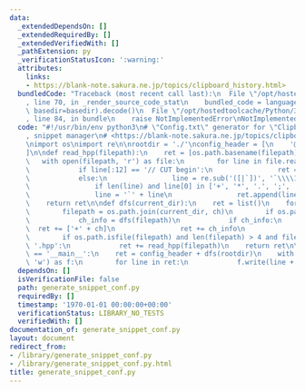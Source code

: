 ```yaml
---
data:
  _extendedDependsOn: []
  _extendedRequiredBy: []
  _extendedVerifiedWith: []
  _pathExtension: py
  _verificationStatusIcon: ':warning:'
  attributes:
    links:
    - https://blank-note.sakura.ne.jp/topics/clipboard_history.html>
  bundledCode: "Traceback (most recent call last):\n  File \"/opt/hostedtoolcache/Python/3.8.5/x64/lib/python3.8/site-packages/onlinejudge_verify/documentation/build.py\"\
    , line 70, in _render_source_code_stat\n    bundled_code = language.bundle(stat.path,\
    \ basedir=basedir).decode()\n  File \"/opt/hostedtoolcache/Python/3.8.5/x64/lib/python3.8/site-packages/onlinejudge_verify/languages/python.py\"\
    , line 84, in bundle\n    raise NotImplementedError\nNotImplementedError\n"
  code: "#!/usr/bin/env python3\n# \"Config.txt\" generator for \"Clipboard History\"\
    , snippet manager\n# <https://blank-note.sakura.ne.jp/topics/clipboard_history.html>\n\
    \nimport os\nimport re\n\nrootdir = './'\nconfig_header = [\n    '@NoteHotkey=Shift,400'\n\
    ]\n\ndef read_hpp(filepath):\n    ret = [os.path.basename(filepath) + '|']\n \
    \   with open(filepath, 'r') as file:\n        for line in file.read().splitlines():\n\
    \            if line[:12] == '// CUT begin':\n                ret = ret[:1]\n\
    \            else:\n                line = re.sub('([|`])', '`\\\\1', line)\n\
    \                if len(line) and line[0] in ['+', '*', '.', ';', ' ']:\n    \
    \                line = '`' + line\n                ret.append(line)\n    ret.append('/E')\n\
    \    return ret\n\ndef dfs(current_dir):\n    ret = list()\n    for ch in os.listdir(current_dir):\n\
    \        filepath = os.path.join(current_dir, ch)\n        if os.path.isdir(filepath):\n\
    \            ch_info = dfs(filepath)\n            if ch_info:\n              \
    \  ret += ['+' + ch]\n                ret += ch_info\n                ret += ['..']\n\
    \        if os.path.isfile(filepath) and len(filepath) > 4 and filepath[-4:] ==\
    \ '.hpp':\n            ret += read_hpp(filepath)\n    return ret\n\n\nif __name__\
    \ == '__main__':\n    ret = config_header + dfs(rootdir)\n    with open('Config.txt',\
    \ 'w') as f:\n        for line in ret:\n            f.write(line + '\\r\\n')\n"
  dependsOn: []
  isVerificationFile: false
  path: generate_snippet_conf.py
  requiredBy: []
  timestamp: '1970-01-01 00:00:00+00:00'
  verificationStatus: LIBRARY_NO_TESTS
  verifiedWith: []
documentation_of: generate_snippet_conf.py
layout: document
redirect_from:
- /library/generate_snippet_conf.py
- /library/generate_snippet_conf.py.html
title: generate_snippet_conf.py
---
```


